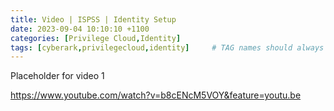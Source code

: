 ```yaml
---
title: Video | ISPSS | Identity Setup
date: 2023-09-04 10:10:10 +1100
categories: [Privilege Cloud,Identity]
tags: [cyberark,privilegecloud,identity]     # TAG names should always be lowercase
---
```


Placeholder for video 1

https://www.youtube.com/watch?v=b8cENcM5VOY&feature=youtu.be